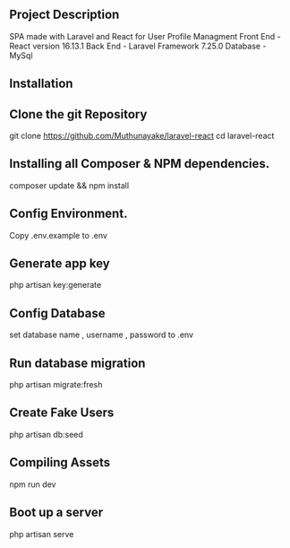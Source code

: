 ## Project Description
SPA made with Laravel and React for User Profile Managment
Front End - React version 16.13.1
Back End - Laravel Framework 7.25.0
Database - MySql

## Installation

## Clone the git Repository
git clone https://github.com/Muthunayake/laravel-react
cd laravel-react

## Installing all Composer & NPM dependencies.
composer update && npm install


## Config Environment.
Copy .env.example to .env


## Generate app key
php artisan key:generate


## Config Database
set database name , username , password to .env


## Run database migration
php artisan migrate:fresh


## Create Fake Users
php artisan db:seed


## Compiling Assets
npm run dev


## Boot up a server
php artisan serve
